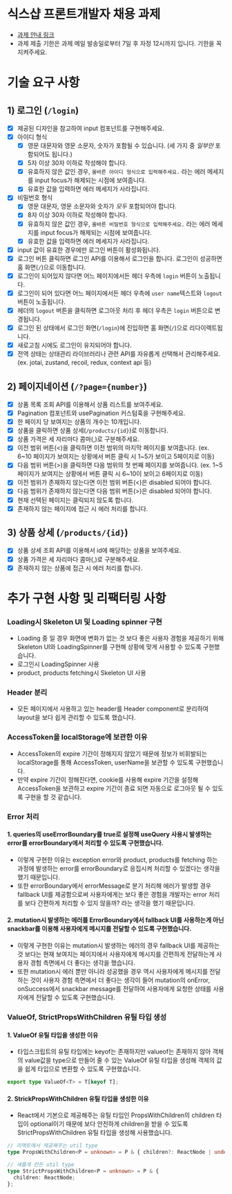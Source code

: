# 식스샵 프론트개발자 채용 과제

- [과제 안내 링크](https://www.notion.so/sixshop/af7f8a9586b648e6ba92a8c24ff0ef66)
- 과제 제출 기한은 과제 메일 발송일로부터 7일 후 자정 12시까지 입니다. 기한을 꼭 지켜주세요.

# 기술 요구 사항

## 1) 로그인 (`/login`)

- [x] 제공된 디자인을 참고하여 input 컴포넌트를 구현해주세요.
- [x] 아이디 형식
  - [x] 영문 대문자와 영문 소문자, 숫자가 포함될 수 있습니다. (세 가지 중 _일부만_ 포함되어도 됩니다.)
  - [x] 5자 이상 30자 이하로 작성해야 합니다.
  - [x] 유효하지 않은 값인 경우, `올바른 아이디 형식으로 입력해주세요.` 라는 에러 메세지를 input focus가 해제되는 시점에 보여줍니다.
  - [x] 유효한 값을 입력하면 에러 메세지가 사라집니다.
- [x] 비밀번호 형식
  - [x] 영문 대문자, 영문 소문자와 숫자가 _모두_ 포함되어야 합니다.
  - [x] 8자 이상 30자 이하로 작성해야 합니다.
  - [x] 유효하지 않은 값인 경우, `올바른 비밀번호 형식으로 입력해주세요.` 라는 에러 메세지를 input focus가 해제되는 시점에 보여줍니다.
  - [x] 유효한 값을 입력하면 에러 메세지가 사라집니다.
- [x] input 값이 유효한 경우에만 로그인 버튼이 활성화됩니다.
- [x] 로그인 버튼 클릭하면 로그인 API를 이용해서 로그인을 합니다. 로그인이 성공하면 홈 화면(`/`)으로 이동합니다.
- [x] 로그인이 되어있지 않다면 어느 페이지에서든 헤더 우측에 `login` 버튼이 노출됩니다.
- [x] 로그인이 되어 있다면 어느 페이지에서든 헤더 우측에 `user name`텍스트와 `logout` 버튼이 노출됩니다.
- [x] 헤더의 `logout` 버튼을 클릭하면 로그아웃 처리 후 헤더 우측은 `login` 버튼으로 변경됩니다.
- [x] 로그인 된 상태에서 로그인 화면(`/login`)에 진입하면 홈 화면(`/`)으로 리다이렉트됩니다.
- [x] 새로고침 시에도 로그인이 유지되어야 합니다.
- [x] 전역 상태는 상태관리 라이브러리나 관련 API를 자유롭게 선택해서 관리해주세요.
      (ex. jotai, zustand, recoil, redux, context api 등)

## 2) 페이지네이션 (`/?page={number}`)

- [x] 상품 목록 조회 API를 이용해서 상품 리스트를 보여주세요.
- [x] Pagination 컴포넌트와 usePagination 커스텀훅을 구현해주세요.
- [x] 한 페이지 당 보여지는 상품의 개수는 10개입니다.
- [x] 상품을 클릭하면 상품 상세(`/products/{id}`)로 이동합니다.
- [x] 상품 가격은 세 자리마다 콤마(,)로 구분해주세요.
- [x] 이전 범위 버튼(<)을 클릭하면 이전 범위의 마지막 페이지를 보여줍니다.
      (ex. 6~10 페이지가 보여지는 상황에서 버튼 클릭 시 1~5가 보이고 5페이지로 이동)
- [x] 다음 범위 버튼(>)을 클릭하면 다음 범위의 첫 번째 페이지를 보여줍니다.
      (ex. 1~5 페이지가 보여지는 상황에서 버튼 클릭 시 6~10이 보이고 6페이지로 이동)
- [x] 이전 범위가 존재하지 않는다면 이전 범위 버튼(<)은 disabled 되어야 합니다.
- [x] 다음 범위가 존재하지 않는다면 다음 범위 버튼(>)은 disabled 되어야 합니다.
- [x] 현재 선택된 페이지는 클릭되지 않도록 합니다.
- [x] 존재하지 않는 페이지에 접근 시 에러 처리를 합니다.

## 3) 상품 상세 (`/products/{id}`)

- [x] 상품 상세 조회 API를 이용해서 id에 해당하는 상품을 보여주세요.
- [x] 상품 가격은 세 자리마다 콤마(,)로 구분해주세요.
- [x] 존재하지 않는 상품에 접근 시 에러 처리를 합니다.

# 추가 구현 사항 및 리팩터링 사항

### Loading시 Skeleton UI 및 Loading spinner 구현

- Loading 중 일 경우 화면에 변화가 없는 것 보다 좋은 사용자 경험을 제공하기 위해 Skeleton UI와 LoadingSpinner를 구현해 상황에 맞게 사용할 수 있도록 구현했습니다.
- 로그인시 LoadingSpinner 사용
- product, products fetching시 Skeleton UI 사용

### Header 분리

- 모든 페이지에서 사용하고 있는 header를 Header component로 분리하여 layout을 보다 쉽게 관리할 수 있도록 했습니다.

### AccessToken을 localStorage에 보관한 이유

- AccessToken의 expire 기간이 정해지지 않았기 때문에 정보가 비휘발되는 localStorage를 통해 AccessToken, userName을 보관할 수 있도록 구현했습니다.
- 만약 expire 기간이 정해진다면, cookie를 사용해 expire 기간을 설정해 AccessToken을 보관하고 expire 기간이 종료 되면 자동으로 로그아웃 될 수 있도록 구현을 할 것 같습니다.

### Error 처리

#### 1. queries의 useErrorBoundary를 true로 설정해 useQuery 사용시 발생하는 error를 errorBoundary에서 처리할 수 있도록 구현했습니다.

- 이렇게 구현한 이유는 exception error와 product, products를 fetching 하는 과정에 발생하는 error를 errorBoundary로 응집시켜 처리할 수 있겠다는 생각을 했기 때문입니다.
- 또한 errorBoundary에서 errorMessage로 분기 처리해 에러가 발생할 경우 fallback UI를 제공함으로써 사용자에게는 보다 좋은 경험을 개발자는 error 처리를 보다 간편하게 처리할 수 있지 않을까? 라는 생각을 했기 때문입니다.

#### 2. mutation시 발생하는 에러를 ErrorBoundary에서 fallback UI를 사용하는게 아닌 snackbar를 이용해 사용자에게 메시지를 전달할 수 있도록 구현했습니다.

- 이렇게 구현한 이유는 mutation시 발생하는 에러의 경우 fallback UI를 제공하는 것 보다는 현재 보여지는 페이지에서 사용자에게 메시지를 간편하게 전달하는게 사용자 경험 측면에서 더 좋다는 생각을 했습니다.
- 또한 mutation시 에러 뿐만 아니라 성공했을 경우 역시 사용자에게 메시지를 전달하는 것이 사용자 경험 측면에서 더 좋다는 생각이 들어 mutation의 onError, onSuccess에서 snackbar message를 전달하여 사용자에게 요청한 상태를 사용자에게 전달할 수 있도록 구현했습니다.

### ValueOf, StrictPropsWithChildren 유틸 타입 생성

#### 1. ValueOf 유틸 타입을 생성한 이유

- 타입스크립트의 유틸 타입에는 keyof는 존재하지만 valueof는 존재하지 않아 객체의 value값을 type으로 만들어 줄 수 있는 ValueOf 유틸 타입을 생성해 객체의 값을 쉽게 타입으로 변환할 수 있도록 구현했습니다.

```ts
export type ValueOf<T> = T[keyof T];
```

#### 2. StrickPropsWithChildren 유틸 타입을 생성한 이유

- React에서 기본으로 제공해주는 유틸 타입인 PropsWithChildren의 children 타입이 optional이기 때문에 보다 안전하게 children을 받을 수 있도록 StrictPropsWithChildren 유틸 타입을 생성해 사용했습니다.

```ts
// 리액트에서 제공해주는 util type
type PropsWithChildren<P = unknown> = P & { children?: ReactNode | undefined };

// 새롭게 만든 util type
type StrictPropsWithChildren<P = unknown> = P & {
  children: ReactNode;
};
```
